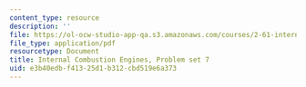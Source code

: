 ```yaml
---
content_type: resource
description: ''
file: https://ol-ocw-studio-app-qa.s3.amazonaws.com/courses/2-61-internal-combustion-engines-spring-2017/e3b40edbf41325d1b312cbd519e6a373_MIT2_61S17_ps7.pdf
file_type: application/pdf
resourcetype: Document
title: Internal Combustion Engines, Problem set 7
uid: e3b40edb-f413-25d1-b312-cbd519e6a373
---
```

